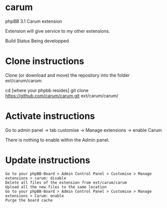 # carum

phpBB 3.1 Carum extension

Extension will give service to my other extensions.

Build Status Being developped

# Clone instructions

Clone (or download and move) the repository into the folder ext/carum/carum:

cd [where your phpbb resides]
git clone https://github.com/carum/carum.git ext/carum/carum/

# Activate instructions

Go to admin panel -> tab customise -> Manage extensions -> enable Carum

There is nothing to enable within the Admin panel.

# Update instructions

    Go to your phpBB-Board > Admin Control Panel > Customise > Manage extensions > carum: disable
    Delete all files of the extension from ext/carum/carum
    Upload all the new files to the same location
    Go to your phpBB-Board > Admin Control Panel > Customise > Manage extensions > Carum: enable
    Purge the board cache
